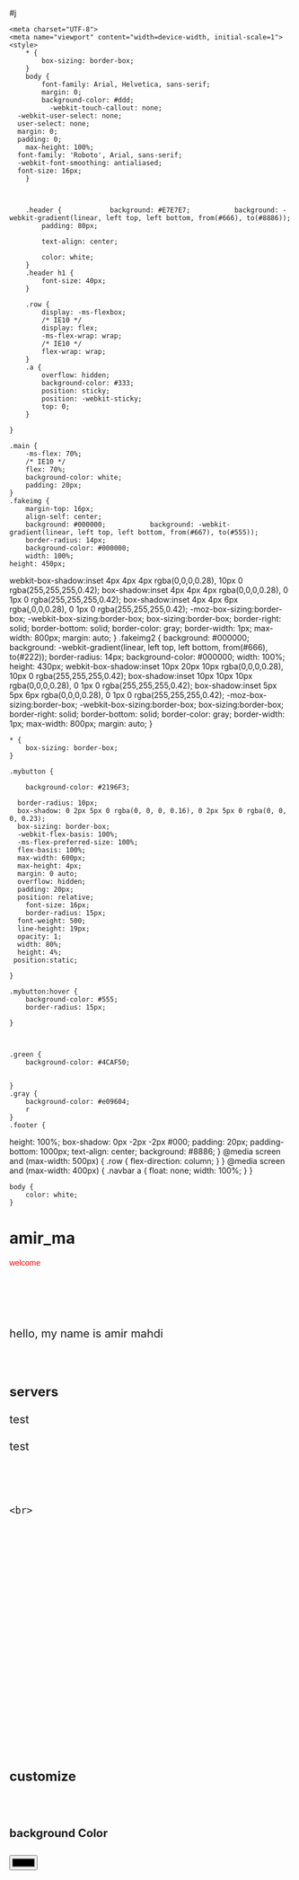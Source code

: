 #‌j
<html lang="en">
<head>

    <meta charset="UTF-8">
    <meta name="viewport" content="width=device-width, initial-scale=1">
    <style>
        * {
            box-sizing: border-box;
        }
        body {
            font-family: Arial, Helvetica, sans-serif;
            margin: 0;
            background-color: #ddd;
              -webkit-touch-callout: none;
      -webkit-user-select: none;
      user-select: none;
      margin: 0;
      padding: 0;
        max-height: 100%;
      font-family: 'Roboto', Arial, sans-serif;
      -webkit-font-smoothing: antialiased;
      font-size: 16px;
        }
         


        .header {            background: #E7E7E7;           background: -webkit-gradient(linear, left top, left bottom, from(#666), to(#8886));
            padding: 80px;
            
            text-align: center;
            
            color: white;
        }
        .header h1 {
            font-size: 40px;
        }

        .row {
            display: -ms-flexbox;
            /* IE10 */
            display: flex;
            -ms-flex-wrap: wrap;
            /* IE10 */
            flex-wrap: wrap;
        }
        .a {
            overflow: hidden;
            background-color: #333;
            position: sticky;
            position: -webkit-sticky;
            top: 0;
        }

    }

    .main {
        -ms-flex: 70%;
        /* IE10 */
        flex: 70%;
        background-color: white;
        padding: 20px;
    }
    .fakeimg {
        margin-top: 16px;
        align-self: center;
        background: #000000;           background: -webkit-gradient(linear, left top, left bottom, from(#667), to(#555));
        border-radius: 14px;
        background-color: #000000;
        width: 100%;
    height: 450px;
webkit-box-shadow:inset 4px 4px 4px rgba(0,0,0,0.28), 10px 0 rgba(255,255,255,0.42);
box-shadow:inset 4px 4px 4px rgba(0,0,0,0.28), 0 1px 0 rgba(255,255,255,0.42);
box-shadow:inset 4px 4px 6px rgba(,0,0,0.28), 0 1px 0 rgba(255,255,255,0.42);
-moz-box-sizing:border-box;
-webkit-box-sizing:border-box;
box-sizing:border-box;
border-right: solid;
border-bottom: solid;
border-color: gray;
border-width: 1px;
        max-width: 800px;
        margin: auto;
    }
        .fakeimg2 {
        background: #000000;           background: -webkit-gradient(linear, left top, left bottom, from(#666), to(#222));
        border-radius: 14px;
        background-color: #000000;
        width: 100%;
    height: 430px;
webkit-box-shadow:inset 10px 20px 10px rgba(0,0,0,0.28), 10px 0 rgba(255,255,255,0.42);
box-shadow:inset 10px 10px 10px rgba(0,0,0,0.28), 0 1px 0 rgba(255,255,255,0.42);
box-shadow:inset 5px 5px 6px rgba(0,0,0,0.28), 0 1px 0 rgba(255,255,255,0.42);
-moz-box-sizing:border-box;
-webkit-box-sizing:border-box;
box-sizing:border-box;
border-right: solid;
border-bottom: solid;
border-color: gray;
border-width: 1px;
        max-width: 800px;
        margin: auto;
    }
    
        

    

    * {
        box-sizing: border-box;
    }

    .mybutton {
          
        background-color: #2196F3;
         
      border-radius: 10px;
      box-shadow: 0 2px 5px 0 rgba(0, 0, 0, 0.16), 0 2px 5px 0 rgba(0, 0, 0, 0.23);
      box-sizing: border-box;
      -webkit-flex-basis: 100%;
      -ms-flex-preferred-size: 100%;
      flex-basis: 100%;
      max-width: 600px;
      max-height: 4px;
      margin: 0 auto;
      overflow: hidden;
      padding: 20px;
      position: relative;
        font-size: 16px;
        border-radius: 15px;
      font-weight: 500;
      line-height: 19px;
      opacity: 1;
      width: 80%;
      height: 4%;
     position:static;
     
    }

    .mybutton:hover {
        background-color: #555;
        border-radius: 15px;

    }



    .green {
        background-color: #4CAF50;
    

    }
    .gray {
        background-color: #e09604;
        r
    }
    .footer {
    
height: 100%;
	box-shadow: 0px -2px -2px #000;
        padding: 20px;
        padding-bottom: 1000px;
        text-align: center;
        background: #8886;
    }
@media screen and (max-width: 500px) {
        .row {
            flex-direction: column;
        }
    }
@media screen and (max-width: 400px) {
        .navbar a {
            float: none;
            width: 100%;
        }
    }


    body {
        color: white;
    }
</style>
</head>
<body>
<div class="navbr">

<p style="text-align:right"></p>
</div>
<div class="header">
<h1>amir_ma</h1>
<p style="font-family:arial; color:#FF0000;">welcome</p>

</div>
    


		
		



<div class="footer" style="font-size:20px">



<br>
<div class="fakeimg">
<br>

<br>

<p >
hello, my name is amir mahdi
</p>


<br>
<h3>servers</h3>
<div class="mybutton green">
<a herf="#">test</a>
</div>
<br>
<div class="mybutton gray">
<a herf="#">test</a>
</div>
<br>
<br>
<br>


    <br>
 
<br>
<br>
<p>‌</p>
<br>
<br>
<br>
<p>‌</p>

<br>
<br>
<br>
<br>
</div>
<div class="fakeimg2" style="margin-top:28px">
    <br>
  <h3>customize</h3>
  <wbr>
<h4>background Color</h4>
<input id="color" type="color" value="fff">
<br>
<script>
setInterval(() => {
let color = document.getElementById('color');
let colorValue = color.value;
document.body.style.backgroundColor = colorValue;
}, 100);
</script>
<br>
<br>
<br>
<p>‌</p>
<br>
<br>
<br>
<p>‌</p>
</div>
</div>
</body>

</html>
